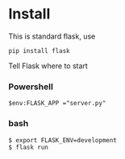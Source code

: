 # Install

This is standard flask, use
```
pip install flask
```

Tell Flask where to start 

### Powershell
```
$env:FLASK_APP ="server.py"
```

### bash 
```
$ export FLASK_ENV=development
$ flask run 
```
